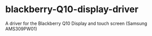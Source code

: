 # blackberry-Q10-display-driver
A driver for the Blackberry Q10 Display and touch screen (Samsung AMS309PW01)
